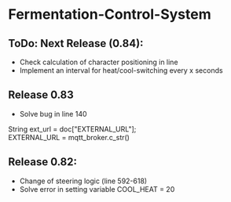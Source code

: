 # Fermentation-Control-System

## ToDo: Next Release (0.84):
- Check calculation of character positioning in line
- Implement an interval for heat/cool-switching every x seconds

## Release 0.83
- Solve bug in line 140

String ext_url = doc["EXTERNAL_URL"];     
EXTERNAL_URL = mqtt_broker.c_str()

## Release 0.82:
- Change of steering logic (line 592-618)
- Solve error in setting variable COOL_HEAT = 20
